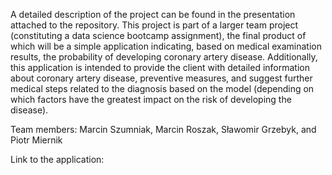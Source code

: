 A detailed description of the project can be found in the presentation attached to the repository.
This project is part of a larger team project (constituting a data science bootcamp assignment), the final product of which will be a simple application indicating, based on medical examination results, the probability of developing coronary artery disease. Additionally, this application is intended to provide the client with detailed information about coronary artery disease, preventive measures, and suggest further medical steps related to the diagnosis based on the model (depending on which factors have the greatest impact on the risk of developing the disease).

Team members: Marcin Szumniak, Marcin Roszak, Sławomir Grzebyk, and Piotr Miernik

Link to the application:
